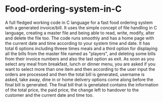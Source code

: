 # Food-ordering-system-in-C
A full fledged working code in C language for a fast food ordering system with a generated invoice/bill. It uses the simple concept of file handling in C language, creating a master file and being able to read, write, modify, alter and delete the file too. 
The code runs smoothly and has a home page with the current date and time according to your system time and date. It has total 6 options including threee times meals and a third option for displaying all the bills from the master file named as "players", and deleting some bills from their invoice numbers and also the last option as exit. 
As soon as you select any meal from breakfast, lunch or dinner menu, you are asked if you want to select more than one item and then according to the user input the orders are processed and then the total bill is generated, username is asked, take away, dine in or home delivery options come along before the final bill is generated.
The final bill that is genetated contains the information of the total price, the paid price, the change left to handover to the customer and the current date and time too.

